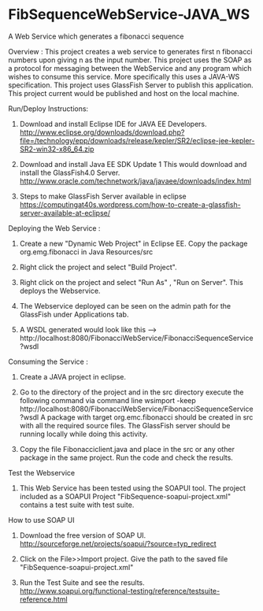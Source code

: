# FibSequenceWebService-JAVA_WS
A Web Service which generates a fibonacci sequence

Overview :
This project creates a web service to generates first n fibonacci numbers upon giving
n as the input number. This project uses the SOAP as a protocol for messaging
between the WebService and any program which wishes to consume this service. More 
specifically this uses a JAVA-WS specification. This project uses GlassFish
Server to publish this application. This project current would be published and
host on the local machine.

Run/Deploy Instructions:

1) Download and install Eclipse IDE for JAVA EE Developers.
http://www.eclipse.org/downloads/download.php?file=/technology/epp/downloads/release/kepler/SR2/eclipse-jee-kepler-SR2-win32-x86_64.zip

2) Download and install Java EE SDK Update 1
This would download and install the GlassFish4.0 Server.
http://www.oracle.com/technetwork/java/javaee/downloads/index.html

3) Steps to make GlassFish Server available in eclipse
https://computingat40s.wordpress.com/how-to-create-a-glassfish-server-available-at-eclipse/

Deploying the Web Service :
1) Create a new "Dynamic Web Project" in Eclipse EE. Copy the package org.emg.fibonacci
in Java Resources/src

2) Right click the project and select "Build Project".

3) Right click on the project and select "Run As" , "Run on Server". This deploys
the Webservice.

4) The Webservice deployed can be seen on the admin path for the GlassFish under
Applications tab.

5) A WSDL generated would look like this --> http://localhost:8080/FibonacciWebService/FibonacciSequenceService?wsdl

Consuming the Service :
1) Create a JAVA project in eclipse.

2) Go to the directory of the project and in the src directory execute the following command
via command line
wsimport -keep http://localhost:8080/FibonacciWebService/FibonacciSequenceService?wsdl
A package with target org.emc.fibonacci should be created in src with all the required
source files. The GlassFish server should be running locally while doing this activity.

3) Copy the file Fibonacciclient.java and place in the src or any other package in the same project.
Run the code and check the results.


Test the Webservice
1) This Web Service has been tested using the SOAPUI tool. The project included as 
a SOAPUI Project "FibSequence-soapui-project.xml" contains a test suite with test suite.

How to use SOAP UI

1) Download the free version of SOAP UI.
http://sourceforge.net/projects/soapui/?source=typ_redirect

2) Click on the File>>Import project. Give the path to the saved file "FibSequence-soapui-project.xml"

3) Run the Test Suite and see the results.
http://www.soapui.org/functional-testing/reference/testsuite-reference.html